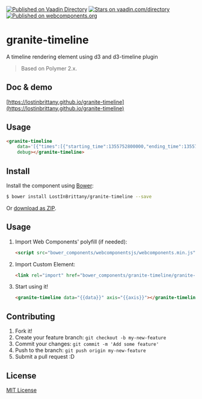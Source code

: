 [![Published on Vaadin  Directory](https://img.shields.io/badge/Vaadin%20Directory-published-00b4f0.svg)](https://vaadin.com/directory/component/LostInBrittanygranite-timeline)
[![Stars on vaadin.com/directory](https://img.shields.io/vaadin-directory/star/LostInBrittanygranite-timeline.svg)](https://vaadin.com/directory/component/LostInBrittanygranite-timeline)
[![Published on webcomponents.org](https://img.shields.io/badge/webcomponents.org-published-blue.svg)](https://www.webcomponents.org/element/LostInBrittany/granite-timeline)

# granite-timeline

A timeline rendering element using d3 and d3-timeline plugin

> Based on Polymer 2.x.



## Doc & demo

[https://lostinbrittany.github.io/granite-timeline](https://lostinbrittany.github.io/granite-timeline)


## Usage

<!---
```
<custom-element-demo>
  <template>
    <script src="../webcomponentsjs/webcomponents-lite.js"></script>
    <link rel="import" href="granite-timeline.html">
    <next-code-block></next-code-block>
  </template>
</custom-element-demo>
```
-->
```html
<granite-timeline 
    data='[{"times":[{"starting_time":1355752800000,"ending_time":1355759900000}, {"starting_time":1355767900000,"ending_time":1355774400000}]},{"times":[{"starting_time":1355759910000,"ending_time":1355761900000}]},{"times":[{"starting_time":1355761910000,"ending_time":1355763910000}]}]'          
    debug></granite-timeline>
```

## Install

Install the component using [Bower](http://bower.io/):

```sh
$ bower install LostInBrittany/granite-timeline --save
```

Or [download as ZIP](https://github.com/LostInBrittany/granite-timeline/archive/gh-pages.zip).

## Usage

1. Import Web Components' polyfill (if needed):

    ```html
    <script src="bower_components/webcomponentsjs/webcomponents.min.js"></script>
    ```

2. Import Custom Element:

    ```html
    <link rel="import" href="bower_components/granite-timeline/granite-timeline.html">
    ```

3. Start using it!

    ```html
    <granite-timeline data="{{data}}" axis="{{axis}}"></granite-timeline>
    ```

## Contributing

1. Fork it!
2. Create your feature branch: `git checkout -b my-new-feature`
3. Commit your changes: `git commit -m 'Add some feature'`
4. Push to the branch: `git push origin my-new-feature`
5. Submit a pull request :D

## License

[MIT License](http://opensource.org/licenses/MIT)

